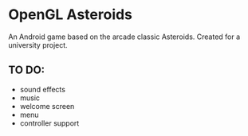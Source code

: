 # OpenGL Asteroids

An Android game based on the arcade classic Asteroids. Created for a university project.

## TO DO:

- sound effects
- music
- welcome screen
- menu
- controller support
